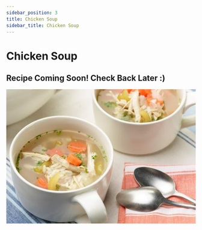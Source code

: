 ```yaml
---
sidebar_position: 3
title: Chicken Soup
sidebar_title: Chicken Soup
---
```


# Chicken Soup

## Recipe Coming Soon! Check Back Later :)
![Chicken Soup](./chicken-soup.png)